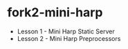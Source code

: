 fork2-mini-harp
===============

- Lesson 1 - Mini Harp Static Server
- Lesson 2 - Mini Harp Preprocessors